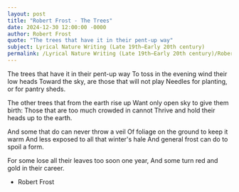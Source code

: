 ```yaml
---
layout: post
title: "Robert Frost - The Trees"
date: 2024-12-30 12:00:00 -0000
author: Robert Frost
quote: "The trees that have it in their pent-up way"
subject: Lyrical Nature Writing (Late 19th–Early 20th century)
permalink: /Lyrical Nature Writing (Late 19th–Early 20th century)/Robert Frost/Robert Frost - The Trees
---
```


The trees that have it in their pent-up way
   To toss in the evening wind their low heads
   Toward the sky, are those that will not play
   Needles for planting, or for pantry sheds.

   The other trees that from the earth rise up
   Want only open sky to give them birth:
   Those that are too much crowded in cannot
   Thrive and hold their heads up to the earth.

   And some that do can never throw a veil
   Of foliage on the ground to keep it warm
   And less exposed to all that winter's hale
   And general frost can do to spoil a form.

   For some lose all their leaves too soon one year,
   And some turn red and gold in their career.

- Robert Frost
